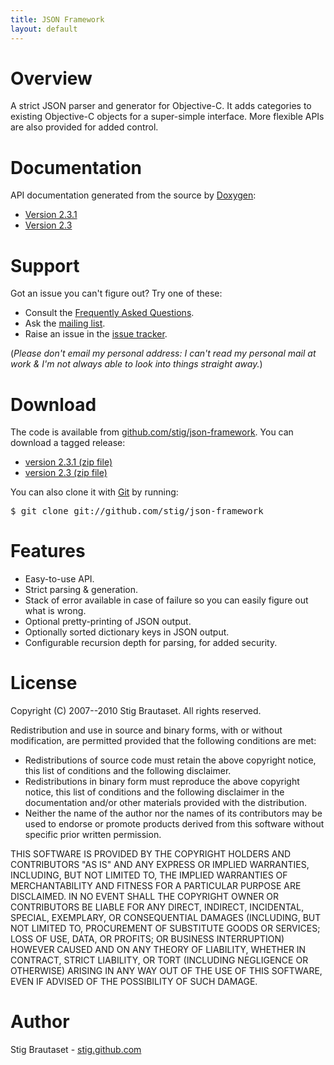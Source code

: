 ```yaml
---
title: JSON Framework
layout: default
---
```


# Overview

A strict JSON parser and generator for Objective-C. It adds categories to existing Objective-C objects for a super-simple interface. More flexible APIs are also provided for added control.

# Documentation

API documentation generated from the source by [Doxygen](http://www.doxygen.org):

* [Version 2.3.1](2.3.1/)
* [Version 2.3](2.3/)

# Support

Got an issue you can't figure out? Try one of these:

* Consult the [Frequently Asked Questions](http://github.com/stig/json-framework/wiki/FrequentlyAskedQuestions).
* Ask the [mailing list](http://groups.google.com/group/json-framework).
* Raise an issue in the [issue tracker](http://github.com/stig/json-framework/issues).

(*Please don't email my personal address: I can't read my personal mail at work & I'm not always able to look into things straight away.*)

# Download

The code is available from [github.com/stig/json-framework](http://github.com/stig/json-framework). You can
download a tagged release:

* [version 2.3.1 (zip file)](http://github.com/stig/json-framework/zipball/v2.3.1)
* [version 2.3 (zip file)](http://github.com/stig/json-framework/zipball/v2.3)

You can also clone it with [Git](http://git-scm.com) by running:

<pre>
$ git clone git://github.com/stig/json-framework
</pre>

# Features

* Easy-to-use API.
* Strict parsing & generation.
* Stack of error available in case of failure so you can easily figure out what is wrong.
* Optional pretty-printing of JSON output.
* Optionally sorted dictionary keys in JSON output.
* Configurable recursion depth for parsing, for added security.

# License

Copyright (C) 2007--2010 Stig Brautaset. All rights reserved.

Redistribution and use in source and binary forms, with or without modification, are permitted provided that the following conditions are met:

* Redistributions of source code must retain the above copyright notice, this list of conditions and the following disclaimer.
* Redistributions in binary form must reproduce the above copyright notice, this list of conditions and the following disclaimer in the documentation and/or other materials provided with the distribution.
* Neither the name of the author nor the names of its contributors may be used to endorse or promote products derived from this software without specific prior written permission.

THIS SOFTWARE IS PROVIDED BY THE COPYRIGHT HOLDERS AND CONTRIBUTORS "AS IS" AND ANY EXPRESS OR IMPLIED WARRANTIES, INCLUDING, BUT NOT LIMITED TO, THE IMPLIED WARRANTIES OF MERCHANTABILITY AND FITNESS FOR A PARTICULAR PURPOSE ARE DISCLAIMED. IN NO EVENT SHALL THE COPYRIGHT OWNER OR CONTRIBUTORS BE LIABLE FOR ANY DIRECT, INDIRECT, INCIDENTAL, SPECIAL, EXEMPLARY, OR CONSEQUENTIAL DAMAGES (INCLUDING, BUT NOT LIMITED TO, PROCUREMENT OF SUBSTITUTE GOODS OR SERVICES; LOSS OF USE, DATA, OR PROFITS; OR BUSINESS INTERRUPTION) HOWEVER CAUSED AND ON ANY THEORY OF LIABILITY, WHETHER IN CONTRACT, STRICT LIABILITY, OR TORT (INCLUDING NEGLIGENCE OR OTHERWISE) ARISING IN ANY WAY OUT OF THE USE OF THIS SOFTWARE, EVEN IF ADVISED OF THE POSSIBILITY OF SUCH DAMAGE.

# Author

Stig Brautaset - [stig.github.com](http://stig.github.com)

